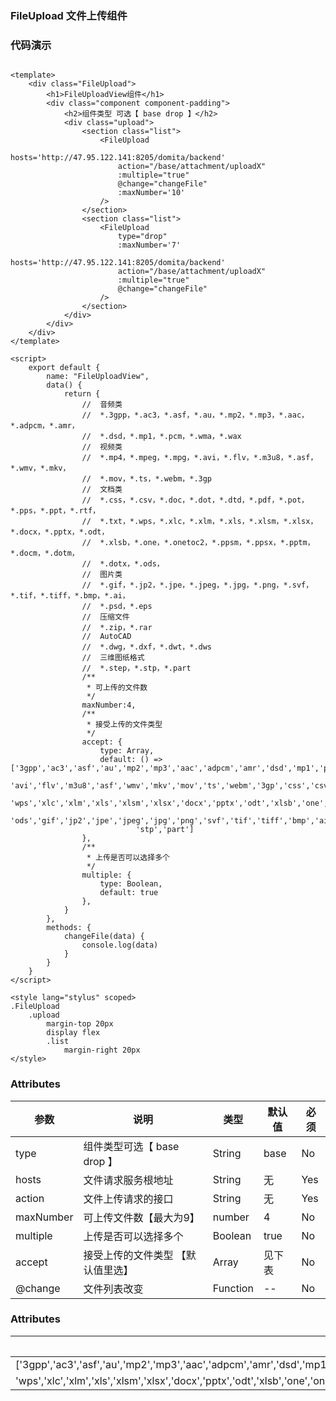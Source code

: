 ### FileUpload 文件上传组件

<template>
	<div class="FileUpload">
		<h1>FileUploadView组件</h1>
		<div class="component component-padding">
			<h2>组件类型 可选【 base drop 】</h2>
			<div class="upload">
				<section class="list">
					<FileUpload
						hosts='http://47.95.122.141:8205/domita/backend'
						action="/base/attachment/uploadX"
						:multiple="true"
						@change="changeFile"
						:maxNumber='10'
					/>
				</section>
				<section class="list">
					<FileUpload
						type="drop"
						:maxNumber='7'
						hosts='http://47.95.122.141:8205/domita/backend'
						action="/base/attachment/uploadX"
						:multiple="true"
						@change="changeFile"
					/>
				</section>
			</div>
		</div>
	</div>
</template>

<script>
    export default {
		name: "FileUploadView",
		data() {
			return {
				//  音频类
				// 	*.3gpp，*.ac3，*.asf，*.au，*.mp2，*.mp3，*.aac，*.adpcm，*.amr，
				// 	*.dsd，*.mp1，*.pcm，*.wma，*.wax
				// 	视频类
				// 	*.mp4，*.mpeg，*.mpg，*.avi，*.flv，*.m3u8，*.asf，*.wmv，*.mkv，
				// 	*.mov，*.ts，*.webm，*.3gp
				// 	文档类
				// 	*.css，*.csv，*.doc，*.dot，*.dtd，*.pdf，*.pot，*.pps，*.ppt，*.rtf，
				// 	*.txt，*.wps，*.xlc，*.xlm，*.xls，*.xlsm，*.xlsx，*.docx，*.pptx，*.odt，
				// 	*.xlsb，*.one，*.onetoc2，*.ppsm，*.ppsx，*.pptm，*.docm，*.dotm，
				// 	*.dotx，*.ods，
				// 	图片类
				// 	*.gif，*.jp2，*.jpe，*.jpeg，*.jpg，*.png，*.svf，*.tif，*.tiff，*.bmp，*.ai，
				// 	*.psd，*.eps
				// 	压缩文件
				// 	*.zip，*.rar
				// 	AutoCAD
				// 	*.dwg，*.dxf，*.dwt，*.dws
				// 	三维图纸格式
				// 	*.step，*.stp，*.part
				/**
				 * 可上传的文件数
				 */
				maxNumber:4,
				/**
				 * 接受上传的文件类型  
				 */
				accept: {
					type: Array,
					default: () => ['3gpp','ac3','asf','au','mp2','mp3','aac','adpcm','amr','dsd','mp1','pcm','wma','wax','mp4','mpeg','mpg',
							'avi','flv','m3u8','asf','wmv','mkv','mov','ts','webm','3gp','css','csv','doc','dot','dtd','pdf','pot','pps','ppt','rtf','txt',
							'wps','xlc','xlm','xls','xlsm','xlsx','docx','pptx','odt','xlsb','one','onetoc2','ppsm','ppsx','pptm','docm','dotm','dotx',
							'ods','gif','jp2','jpe','jpeg','jpg','png','svf','tif','tiff','bmp','ai','psd','eps','zip','rar','dwg','dxf','dwt','dws','step',
							'stp','part']
				},
				/**
				 * 上传是否可以选择多个
				 */
				multiple: {
					type: Boolean,
					default: true
				},
			}
		},
		methods: {
			changeFile(data) {
				console.log(data)
			}
		}
    }
</script>

<style lang="stylus" scoped>
.FileUpload
	.upload
		margin-top 20px
		display flex
		.list
			margin-right 20px
</style>


### 代码演示

```vue

<template>
	<div class="FileUpload">
		<h1>FileUploadView组件</h1>
		<div class="component component-padding">
			<h2>组件类型 可选【 base drop 】</h2>
			<div class="upload">
				<section class="list">
					<FileUpload
						hosts='http://47.95.122.141:8205/domita/backend'
						action="/base/attachment/uploadX"
						:multiple="true"
						@change="changeFile"
						:maxNumber='10'
					/>
				</section>
				<section class="list">
					<FileUpload
						type="drop"
						:maxNumber='7'
						hosts='http://47.95.122.141:8205/domita/backend'
						action="/base/attachment/uploadX"
						:multiple="true"
						@change="changeFile"
					/>
				</section>
			</div>
		</div>
	</div>
</template>

<script>
    export default {
		name: "FileUploadView",
		data() {
			return {
				//  音频类
				// 	*.3gpp，*.ac3，*.asf，*.au，*.mp2，*.mp3，*.aac，*.adpcm，*.amr，
				// 	*.dsd，*.mp1，*.pcm，*.wma，*.wax
				// 	视频类
				// 	*.mp4，*.mpeg，*.mpg，*.avi，*.flv，*.m3u8，*.asf，*.wmv，*.mkv，
				// 	*.mov，*.ts，*.webm，*.3gp
				// 	文档类
				// 	*.css，*.csv，*.doc，*.dot，*.dtd，*.pdf，*.pot，*.pps，*.ppt，*.rtf，
				// 	*.txt，*.wps，*.xlc，*.xlm，*.xls，*.xlsm，*.xlsx，*.docx，*.pptx，*.odt，
				// 	*.xlsb，*.one，*.onetoc2，*.ppsm，*.ppsx，*.pptm，*.docm，*.dotm，
				// 	*.dotx，*.ods，
				// 	图片类
				// 	*.gif，*.jp2，*.jpe，*.jpeg，*.jpg，*.png，*.svf，*.tif，*.tiff，*.bmp，*.ai，
				// 	*.psd，*.eps
				// 	压缩文件
				// 	*.zip，*.rar
				// 	AutoCAD
				// 	*.dwg，*.dxf，*.dwt，*.dws
				// 	三维图纸格式
				// 	*.step，*.stp，*.part
				/**
				 * 可上传的文件数
				 */
				maxNumber:4,
				/**
				 * 接受上传的文件类型  
				 */
				accept: {
					type: Array,
					default: () => ['3gpp','ac3','asf','au','mp2','mp3','aac','adpcm','amr','dsd','mp1','pcm','wma','wax','mp4','mpeg','mpg',
							'avi','flv','m3u8','asf','wmv','mkv','mov','ts','webm','3gp','css','csv','doc','dot','dtd','pdf','pot','pps','ppt','rtf','txt',
							'wps','xlc','xlm','xls','xlsm','xlsx','docx','pptx','odt','xlsb','one','onetoc2','ppsm','ppsx','pptm','docm','dotm','dotx',
							'ods','gif','jp2','jpe','jpeg','jpg','png','svf','tif','tiff','bmp','ai','psd','eps','zip','rar','dwg','dxf','dwt','dws','step',
							'stp','part']
				},
				/**
				 * 上传是否可以选择多个
				 */
				multiple: {
					type: Boolean,
					default: true
				},
			}
		},
		methods: {
			changeFile(data) {
				console.log(data)
			}
		}
    }
</script>

<style lang="stylus" scoped>
.FileUpload
	.upload
		margin-top 20px
		display flex
		.list
			margin-right 20px
</style>

```

### Attributes


| 参数     | 说明  | 类型    | 默认值  | 必须    |
| ------- | ---- | ------ | ------- | ------ |
| type    | 组件类型可选【 base drop 】 | String | base | No |
| hosts    | 文件请求服务根地址 | String | 无 | Yes |
| action    | 文件上传请求的接口 | String | 无 | Yes |
| maxNumber    | 可上传文件数【最大为9】 | number | 4 | No |
| multiple    | 上传是否可以选择多个 | Boolean | true | No |
| accept    | 接受上传的文件类型 【默认值里选】 | Array | 见下表 | No |
| @change    | 文件列表改变 | Function | -- | No |

### Attributes
| 默认值/可选值  | 
| ------- | 
| ['3gpp','ac3','asf','au','mp2','mp3','aac','adpcm','amr','dsd','mp1','pcm','wma','wax','mp4',mpeg','mpg','avi','flv','m3u8','asf','wmv','mkv','mov','ts','webm','3gp','css','csv','doc','dot','dtd','pdf','pot','pps','ppt','rtf','txt',
'wps','xlc','xlm','xls','xlsm','xlsx','docx','pptx','odt','xlsb','one','onetoc2','ppsm','ppsx','pptm','docm','dotm','dotx','ods','gif','jp2','jpe','jpeg','jpg','png','svf','tif','tiff','bmp','ai','psd','eps','zip','rar','dwg','dxf','dwt','dws','step','stp','part']|